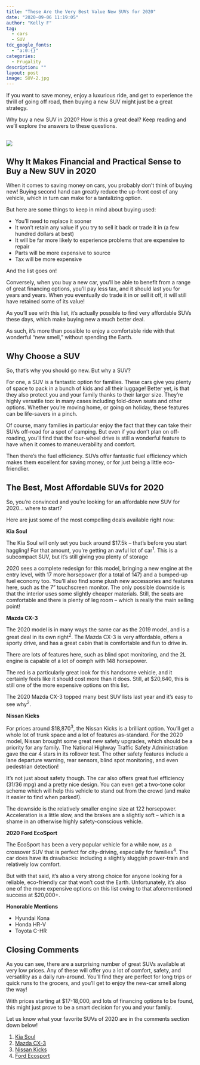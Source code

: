 ```yaml
---
title: "These Are the Very Best Value New SUVs for 2020"
date: "2020-09-06 11:19:05"
author: "Kelly F"
tag:
  - cars
  - SUV
tdc_google_fonts:
  - "a:0:{}"
categories:
  - Frugality
description: ""
layout: post
image: SUV-2.jpg
---
```


If you want to save money, enjoy a luxurious ride, and get to experience the thrill of going off road, then buying a new SUV might just be a great strategy.

Why buy a new SUV in 2020? How is this a great deal? Keep reading and we’ll explore the answers to these questions.

## ![](/posts/SUV-2-scaled.jpg)

## Why It Makes Financial and Practical Sense to Buy a New SUV in 2020

When it comes to saving money on cars, you probably don’t think of buying new! Buying second hand can greatly reduce the up-front cost of any vehicle, which in turn can make for a tantalizing option.

But here are some things to keep in mind about buying used:

- You’ll need to replace it sooner
- It won’t retain any value if you try to sell it back or trade it in (a few hundred dollars at best)
- It will be far more likely to experience problems that are expensive to repair
- Parts will be more expensive to source
- Tax will be more expensive

And the list goes on!

Conversely, when you buy a new car, you’ll be able to benefit from a range of great financing options, you’ll pay less tax, and it should last you for years and years. When you eventually do trade it in or sell it off, it will still have retained some of its value!

As you’ll see with this list, it’s actually possible to find very affordable SUVs these days, which make buying new a much better deal.

As such, it’s more than possible to enjoy a comfortable ride with that wonderful “new smell,” without spending the Earth.

## Why Choose a SUV

So, that’s why you should go new. But why a SUV?

For one, a SUV is a fantastic option for families. These cars give you plenty of space to pack in a bunch of kids and all their luggage! Better yet, is that they also protect you and your family thanks to their larger size. They’re highly versatile too: in many cases including fold-down seats and other options. Whether you’re moving home, or going on holiday, these features can be life-savers in a pinch.

Of course, many families in particular enjoy the fact that they can take their SUVs off-road for a spot of camping. But even if you don’t plan on off-roading, you’ll find that the four-wheel drive is still a wonderful feature to have when it comes to maneuverability and comfort.

Then there’s the fuel efficiency. SUVs offer fantastic fuel efficiency which makes them excellent for saving money, or for just being a little eco-friendlier.

## The Best, Most Affordable SUVs for 2020

So, you’re convinced and you’re looking for an affordable new SUV for 2020… where to start?

Here are just some of the most compelling deals available right now:

**Kia Soul**

The Kia Soul will only set you back around $17.5k – that’s before you start haggling! For that amount, you’re getting an awful lot of car<sup>1</sup>. This is a subcompact SUV, but it’s still giving you plenty of storage

2020 sees a complete redesign for this model, bringing a new engine at the entry level, with 17 more horsepower (for a total of 147) and a bumped-up fuel economy too. You’ll also find some plush new accessories and features here, such as the 7” touchscreen monitor. The only possible downside is that the interior uses some slightly cheaper materials. Still, the seats are comfortable and there is plenty of leg room – which is really the main selling point!

**Mazda CX-3**

The 2020 model is in many ways the same car as the 2019 model, and is a great deal in its own right<sup>2</sup>. The Mazda CX-3 is very affordable, offers a sporty drive, and has a great cabin that is comfortable and fun to drive in.

There are lots of features here, such as blind spot monitoring, and the 2L engine is capable of a lot of oomph with 148 horsepower.

The red is a particularly great look for this handsome vehicle, and it certainly feels like it should cost more than it does. Still, at $20,640, this is still one of the more expensive options on this list.

The 2020 Mazda CX-3 topped many best SUV lists last year and it’s easy to see why<sup>2</sup>.

**Nissan Kicks**

For prices around $18,870<sup>3</sup>, the Nissan Kicks is a brilliant option. You’ll get a whole lot of trunk space and a lot of features as-standard. For the 2020 model, Nissan brought some great new safety upgrades, which should be a priority for any family. The National Highway Traffic Safety Administration gave the car 4 stars in its rollover test. The other safety features include a lane departure warning, rear sensors, blind spot monitoring, and even pedestrian detection!

It’s not just about safety though. The car also offers great fuel efficiency (31/36 mpg) and a pretty nice design. You can even get a two-tone color scheme which will help this vehicle to stand out from the crowd (and make it easier to find when parked!).

The downside is the relatively smaller engine size at 122 horsepower. Acceleration is a little slow, and the brakes are a slightly soft – which is a shame in an otherwise highly safety-conscious vehicle.

**2020 Ford EcoSport**

The EcoSport has been a very popular vehicle for a while now, as a crossover SUV that is perfect for city-driving, especially for families<sup>4</sup>. The car does have its drawbacks: including a slightly sluggish power-train and relatively low comfort.

But with that said, it’s also a very strong choice for anyone looking for a reliable, eco-friendly car that won’t cost the Earth. Unfortunately, it’s also one of the more expensive options on this list owing to that aforementioned success at $20,000+.

**Honorable Mentions**

- Hyundai Kona
- Honda HR-V
- Toyota C-HR

## Closing Comments

As you can see, there are a surprising number of great SUVs available at very low prices. Any of these will offer you a lot of comfort, safety, and versatility as a daily run-around. You’ll find they are perfect for long trips or quick runs to the grocers, and you’ll get to enjoy the new-car smell along the way!

With prices starting at $17-18,000, and lots of financing options to be found, this might just prove to be a smart decision for you and your family.

Let us know what your favorite SUVs of 2020 are in the comments section down below!

1. [Kia Soul](https://www.kia.com/uk/new-cars/all-new-soul-ev/pricing/)
2. [Mazda CX-3](https://www.mazda.co.uk/cars/mazda-cx-30/?utm_campaign=Mazda%7CUK%7CSearch%7CAll%7CNational%7CBrand%7CCX-30%7CGeneral%7CExact%7CUK%7C000%7CNone%7CGoogle&campaignCode=MMUK_FY154_P2_PPC&infinity=ict2~net~gaw~ar~399703925685~kw~mazda%20x3~mt~e~cmp~Mazda%7CUK%7CSearch%7CAll%7CNational%7CBrand%7CCX-30%7CGeneral%7CExact%7CUK%7C000%7CNone%7CGoogle~ag~Brand%7CMazdaCX-30%7CGeneral-Misspelling%7CExact&gclid=CjwKCAiAp5nyBRABEiwApTwjXoS9zoJAvBJFA8ShP0n_LEbWB4iLrecmRrp36nGpvz382N0vOm-vShoC1jkQAvD_BwE&gclsrc=aw.ds)
3. [Nissan Kicks](https://www.nissanusa.com/vehicles/crossovers-suvs/kicks.html)
4. [Ford Ecosport](https://www.ford.com/suvs-crossovers/ecosport/)
